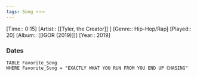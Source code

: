 ```yaml
---
tags: Song ⭐⭐⭐ 
---
```

[Time:: 0:15]
[Artist:: [[Tyler, the Creator]] ]
[Genre:: Hip-Hop/Rap]
[Played:: 20]
[Album:: [[IGOR (2019)]]]
[Year:: 2019]
### Dates
````dataview
TABLE Favorite_Song
WHERE Favorite_Song = "EXACTLY WHAT YOU RUN FROM YOU END UP CHASING"
````